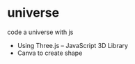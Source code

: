# universe
code a universe with js

+ Using Three.js – JavaScript 3D Library
+ Canva to create shape

